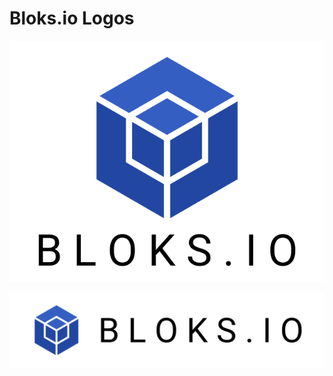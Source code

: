 # Bloks.io Logos

![](../.gitbook/assets/image%20%28115%29.png)

![](../.gitbook/assets/image%20%28117%29.png)







